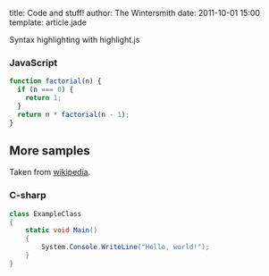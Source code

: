 title: Code and stuff!
author: The Wintersmith
date: 2011-10-01 15:00
template: article.jade

Syntax highlighting with highlight.js

### JavaScript

```javascript
function factorial(n) {
  if (n === 0) {
    return 1;
  }
  return n * factorial(n - 1);
}
```

## More samples


Taken from [wikipedia](https://en.wikipedia.org/wiki/Hello_world_program_examples).


### C-sharp

```csharp
class ExampleClass
{
    static void Main()
    {
        System.Console.WriteLine("Hello, world!");
    }
}
```




